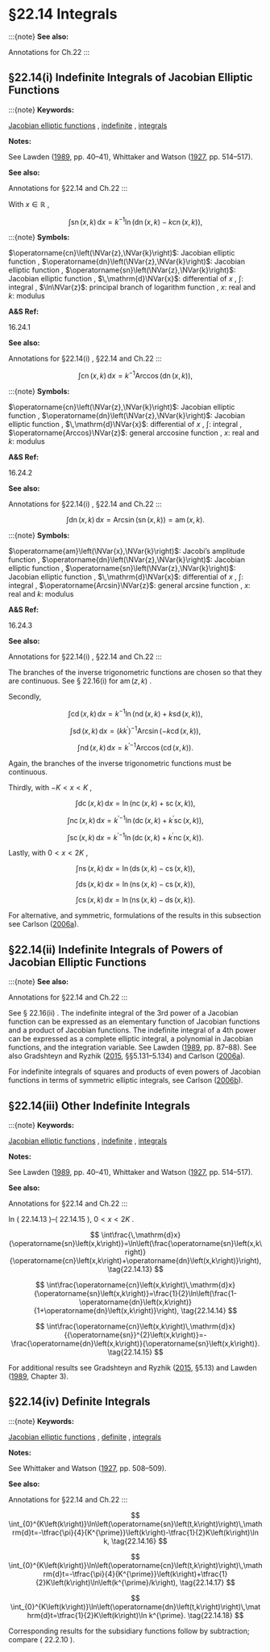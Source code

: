 # §22.14 Integrals

:::{note}
**See also:**

Annotations for Ch.22
:::


## §22.14(i) Indefinite Integrals of Jacobian Elliptic Functions

:::{note}
**Keywords:**

[Jacobian elliptic functions](http://dlmf.nist.gov/search/search?q=Jacobian%20elliptic%20functions) , [indefinite](http://dlmf.nist.gov/search/search?q=indefinite) , [integrals](http://dlmf.nist.gov/search/search?q=integrals)

**Notes:**

See Lawden ([1989](./bib/L.html#bib1385 "Elliptic Functions and Applications"), pp. 40–41), Whittaker and Watson ([1927](./bib/W.html#bib2404 "A Course of Modern Analysis"), pp. 514–517).

**See also:**

Annotations for §22.14 and Ch.22
:::

With $x\in\mathbb{R}$ ,

<a id="EGx1"></a>

$$
\displaystyle\int\operatorname{sn}\left(x,k\right)\,\mathrm{d}x \displaystyle=k^{-1}\ln\left(\operatorname{dn}\left(x,k\right)-k\operatorname{cn}\left(x,k\right)\right), \tag{22.14.1}
$$

:::{note}
**Symbols:**

$\operatorname{cn}\left(\NVar{z},\NVar{k}\right)$: Jacobian elliptic function , $\operatorname{dn}\left(\NVar{z},\NVar{k}\right)$: Jacobian elliptic function , $\operatorname{sn}\left(\NVar{z},\NVar{k}\right)$: Jacobian elliptic function , $\,\mathrm{d}\NVar{x}$: differential of $x$ , $\int$: integral , $\ln\NVar{z}$: principal branch of logarithm function , $x$: real and $k$: modulus

**A&S Ref:**

16.24.1

**See also:**

Annotations for §22.14(i) , §22.14 and Ch.22
:::

$$
\displaystyle\int\operatorname{cn}\left(x,k\right)\,\mathrm{d}x \displaystyle=k^{-1}\operatorname{Arccos}\left(\operatorname{dn}\left(x,k\right)\right), \tag{22.14.2}
$$

:::{note}
**Symbols:**

$\operatorname{cn}\left(\NVar{z},\NVar{k}\right)$: Jacobian elliptic function , $\operatorname{dn}\left(\NVar{z},\NVar{k}\right)$: Jacobian elliptic function , $\,\mathrm{d}\NVar{x}$: differential of $x$ , $\int$: integral , $\operatorname{Arccos}\NVar{z}$: general arccosine function , $x$: real and $k$: modulus

**A&S Ref:**

16.24.2

**See also:**

Annotations for §22.14(i) , §22.14 and Ch.22
:::

$$
\displaystyle\int\operatorname{dn}\left(x,k\right)\,\mathrm{d}x \displaystyle=\operatorname{Arcsin}\left(\operatorname{sn}\left(x,k\right)\right)=\operatorname{am}\left(x,k\right). \tag{22.14.3}
$$

:::{note}
**Symbols:**

$\operatorname{am}\left(\NVar{x},\NVar{k}\right)$: Jacobi’s amplitude function , $\operatorname{dn}\left(\NVar{z},\NVar{k}\right)$: Jacobian elliptic function , $\operatorname{sn}\left(\NVar{z},\NVar{k}\right)$: Jacobian elliptic function , $\,\mathrm{d}\NVar{x}$: differential of $x$ , $\int$: integral , $\operatorname{Arcsin}\NVar{z}$: general arcsine function , $x$: real and $k$: modulus

**A&S Ref:**

16.24.3

**See also:**

Annotations for §22.14(i) , §22.14 and Ch.22
:::

The branches of the inverse trigonometric functions are chosen so that they are continuous. See § 22.16(i) for $\operatorname{am}\left(z,k\right)$ .

Secondly,


<a id="E4"></a>
$$
\int\operatorname{cd}\left(x,k\right)\,\mathrm{d}x=k^{-1}\ln\left(\operatorname{nd}\left(x,k\right)+k\operatorname{sd}\left(x,k\right)\right), \tag{22.14.4}
$$


<a id="E5"></a>
$$
\int\operatorname{sd}\left(x,k\right)\,\mathrm{d}x=(kk^{\prime})^{-1}\operatorname{Arcsin}\left(-k\operatorname{cd}\left(x,k\right)\right), \tag{22.14.5}
$$


<a id="E6"></a>
$$
\int\operatorname{nd}\left(x,k\right)\,\mathrm{d}x={k^{\prime}}^{-1}\operatorname{Arccos}\left(\operatorname{cd}\left(x,k\right)\right). \tag{22.14.6}
$$

Again, the branches of the inverse trigonometric functions must be continuous.

Thirdly, with $-K<x<K$ ,


<a id="E7"></a>
$$
\int\operatorname{dc}\left(x,k\right)\,\mathrm{d}x=\ln\left(\operatorname{nc}\left(x,k\right)+\operatorname{sc}\left(x,k\right)\right), \tag{22.14.7}
$$


<a id="E8"></a>
$$
\int\operatorname{nc}\left(x,k\right)\,\mathrm{d}x={k^{\prime}}^{-1}\ln\left(\operatorname{dc}\left(x,k\right)+k^{\prime}\operatorname{sc}\left(x,k\right)\right), \tag{22.14.8}
$$


<a id="E9"></a>
$$
\int\operatorname{sc}\left(x,k\right)\,\mathrm{d}x={k^{\prime}}^{-1}\ln\left(\operatorname{dc}\left(x,k\right)+k^{\prime}\operatorname{nc}\left(x,k\right)\right). \tag{22.14.9}
$$

Lastly, with $0<x<2K$ ,


<a id="E10"></a>
$$
\int\operatorname{ns}\left(x,k\right)\,\mathrm{d}x=\ln\left(\operatorname{ds}\left(x,k\right)-\operatorname{cs}\left(x,k\right)\right), \tag{22.14.10}
$$


<a id="E11"></a>
$$
\int\operatorname{ds}\left(x,k\right)\,\mathrm{d}x=\ln\left(\operatorname{ns}\left(x,k\right)-\operatorname{cs}\left(x,k\right)\right), \tag{22.14.11}
$$


<a id="E12"></a>
$$
\int\operatorname{cs}\left(x,k\right)\,\mathrm{d}x=\ln\left(\operatorname{ns}\left(x,k\right)-\operatorname{ds}\left(x,k\right)\right). \tag{22.14.12}
$$

For alternative, and symmetric, formulations of the results in this subsection see Carlson ([2006a](./bib/C.html#bib447 "Some reformulated properties of Jacobian elliptic functions")).


## §22.14(ii) Indefinite Integrals of Powers of Jacobian Elliptic Functions

:::{note}
**See also:**

Annotations for §22.14 and Ch.22
:::

See § 22.16(ii) . The indefinite integral of the 3rd power of a Jacobian function can be expressed as an elementary function of Jacobian functions and a product of Jacobian functions. The indefinite integral of a 4th power can be expressed as a complete elliptic integral, a polynomial in Jacobian functions, and the integration variable. See Lawden ([1989](./bib/L.html#bib1385 "Elliptic Functions and Applications"), pp. 87–88). See also Gradshteyn and Ryzhik ([2015](./bib/G.html#bib972 "Table of integrals, series, and products"), §§5.131–5.134) and Carlson ([2006a](./bib/C.html#bib447 "Some reformulated properties of Jacobian elliptic functions")).

For indefinite integrals of squares and products of even powers of Jacobian functions in terms of symmetric elliptic integrals, see Carlson ([2006b](./bib/C.html#bib448 "Table of integrals of squared Jacobian elliptic functions and reductions of related hypergeometric R -functions")).


## §22.14(iii) Other Indefinite Integrals

:::{note}
**Keywords:**

[Jacobian elliptic functions](http://dlmf.nist.gov/search/search?q=Jacobian%20elliptic%20functions) , [indefinite](http://dlmf.nist.gov/search/search?q=indefinite) , [integrals](http://dlmf.nist.gov/search/search?q=integrals)

**Notes:**

See Lawden ([1989](./bib/L.html#bib1385 "Elliptic Functions and Applications"), pp. 40–41), Whittaker and Watson ([1927](./bib/W.html#bib2404 "A Course of Modern Analysis"), pp. 514–517).

**See also:**

Annotations for §22.14 and Ch.22
:::

In ( 22.14.13 )–( 22.14.15 ), $0<x<2K$ .


<a id="E13"></a>
$$
\int\frac{\,\mathrm{d}x}{\operatorname{sn}\left(x,k\right)}=\ln\left(\frac{\operatorname{sn}\left(x,k\right)}{\operatorname{cn}\left(x,k\right)+\operatorname{dn}\left(x,k\right)}\right), \tag{22.14.13}
$$


<a id="E14"></a>
$$
\int\frac{\operatorname{cn}\left(x,k\right)\,\mathrm{d}x}{\operatorname{sn}\left(x,k\right)}=\frac{1}{2}\ln\left(\frac{1-\operatorname{dn}\left(x,k\right)}{1+\operatorname{dn}\left(x,k\right)}\right), \tag{22.14.14}
$$


<a id="E15"></a>
$$
\int\frac{\operatorname{cn}\left(x,k\right)\,\mathrm{d}x}{{\operatorname{sn}}^{2}\left(x,k\right)}=-\frac{\operatorname{dn}\left(x,k\right)}{\operatorname{sn}\left(x,k\right)}. \tag{22.14.15}
$$

For additional results see Gradshteyn and Ryzhik ([2015](./bib/G.html#bib972 "Table of integrals, series, and products"), §5.13) and Lawden ([1989](./bib/L.html#bib1385 "Elliptic Functions and Applications"), Chapter 3).


## §22.14(iv) Definite Integrals

:::{note}
**Keywords:**

[Jacobian elliptic functions](http://dlmf.nist.gov/search/search?q=Jacobian%20elliptic%20functions) , [definite](http://dlmf.nist.gov/search/search?q=definite) , [integrals](http://dlmf.nist.gov/search/search?q=integrals)

**Notes:**

See Whittaker and Watson ([1927](./bib/W.html#bib2404 "A Course of Modern Analysis"), pp. 508–509).

**See also:**

Annotations for §22.14 and Ch.22
:::


<a id="E16"></a>
$$
\int_{0}^{K\left(k\right)}\ln\left(\operatorname{sn}\left(t,k\right)\right)\,\mathrm{d}t=-\tfrac{\pi}{4}{K^{\prime}}\left(k\right)-\tfrac{1}{2}K\left(k\right)\ln k, \tag{22.14.16}
$$


<a id="E17"></a>
$$
\int_{0}^{K\left(k\right)}\ln\left(\operatorname{cn}\left(t,k\right)\right)\,\mathrm{d}t=-\tfrac{\pi}{4}{K^{\prime}}\left(k\right)+\tfrac{1}{2}K\left(k\right)\ln\left(k^{\prime}/k\right), \tag{22.14.17}
$$


<a id="E18"></a>
$$
\int_{0}^{K\left(k\right)}\ln\left(\operatorname{dn}\left(t,k\right)\right)\,\mathrm{d}t=\tfrac{1}{2}K\left(k\right)\ln k^{\prime}. \tag{22.14.18}
$$

Corresponding results for the subsidiary functions follow by subtraction; compare ( 22.2.10 ).
